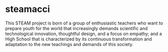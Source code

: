 # steamacci
This STEAM project is born of a group of enthusiastic teachers who want to prepare youth for the world that increasingly demands scientific and technological innovation, thoughtful design, and a focus on empathy; and a High School that is characterized by its continuous transformation and adaptation to the new teachings and demands of this society.
